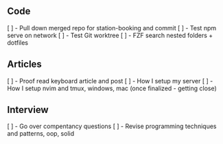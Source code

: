 ## Code
[ ] - Pull down merged repo for station-booking and commit
[ ] - Test npm serve on network 
[ ] - Test Git worktree
[ ] - FZF search nested folders + dotfiles

## Articles 
[ ] - Proof read keyboard article and post
[ ] - How I setup my server
[ ] - How I setup nvim and tmux, windows, mac (once finalized - getting close)

## Interview
[ ] - Go over compentancy questions
[ ] - Revise programming techniques and patterns, oop, solid 

